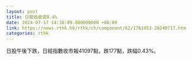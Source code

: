 ```yaml
---
layout: post
title: 日股低收逾0.4%
date: 2024-07-17 14:38:09.000000000 +08:00
link: https://news.rthk.hk/rthk/ch/component/k2/1761953-20240717.htm
categories: rthk
---
```


日股午後下跌，日經指數收市報41097點，跌177點，跌幅0.43%。
